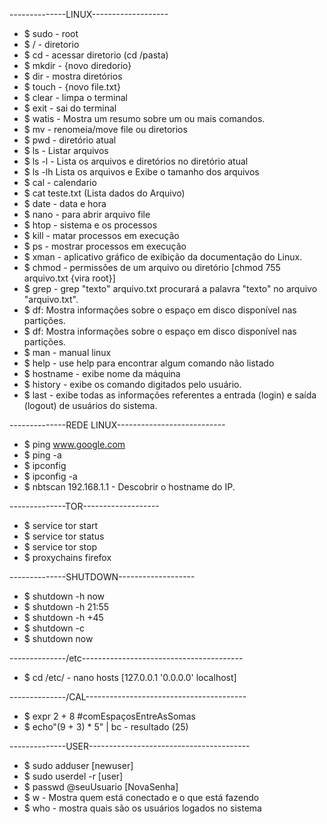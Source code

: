 --------------LINUX------------------- 
- $ sudo - root
- $ / - diretorio
- $ cd - acessar diretorio (cd /pasta)
- $ mkdir - {novo diredorio}
- $ dir - mostra diretórios
- $ touch - {novo file.txt}
- $ clear - limpa o terminal
- $ exit - sai do terminal
- $ watis - Mostra um resumo sobre um ou mais comandos.
- $ mv - renomeia/move file ou diretorios
- $ pwd - diretório atual
- $ ls - Listar arquivos
- $ ls -l - Lista os arquivos e diretórios no diretório atual
- $ ls -lh Lista os arquivos e Exibe o tamanho dos arquivos
- $ cal - calendario
- $ cat teste.txt (Lista dados do Arquivo)
- $ date - data e hora
- $ nano - para abrir arquivo file
- $ htop - sistema e os processos
- $ kill - matar processos em execução
- $ ps - mostrar processos em execução
- $ xman - aplicativo gráfico de exibição da documentação do Linux.
- $ chmod - permissões de um arquivo ou diretório [chmod 755 arquivo.txt {vira root}]
- $ grep - grep "texto" arquivo.txt procurará a palavra "texto" no arquivo "arquivo.txt".
- $ df: Mostra informações sobre o espaço em disco disponível nas partições.
- $ df: Mostra informações sobre o espaço em disco disponível nas partições.
- $ man - manual linux
- $ help - use help para encontrar algum comando não listado
- $ hostname - exibe nome da máquina
- $ history - exibe os comando digitados pelo usuário.
- $ last - exibe todas as informações referentes a entrada (login) e saída (logout) de usuários do sistema.
  
 --------------REDE LINUX--------------------------- 
- $ ping www.google.com
- $ ping -a
- $ ipconfig
- $ ipconfig -a
- $ nbtscan 192.168.1.1 - Descobrir o hostname do IP.
  
--------------TOR-------------------
- $ service tor start
- $ service tor status
- $ service tor stop
- $ proxychains firefox
  
--------------SHUTDOWN------------------- 
- $ shutdown -h now
- $ shutdown -h 21:55
- $ shutdown -h +45
- $ shutdown -c
- $ shutdown now

--------------/etc----------------------------------------
- $ cd /etc/ - nano hosts [127.0.0.1 '0.0.0.0' localhost]
  
--------------/CAL---------------------------------------- 
- $ expr 2 + 8 #comEspaçosEntreAsSomas
- $ echo"(9 + 3) * 5" | bc - resultado (25)
  
--------------USER---------------------------------------- 
- $ sudo adduser [newuser]
- $ sudo userdel -r [user]
- $ passwd @seuUsuario [NovaSenha]
- $ w - Mostra quem está conectado e o que está fazendo
- $ who - mostra quais são os usuários logados no sistema




